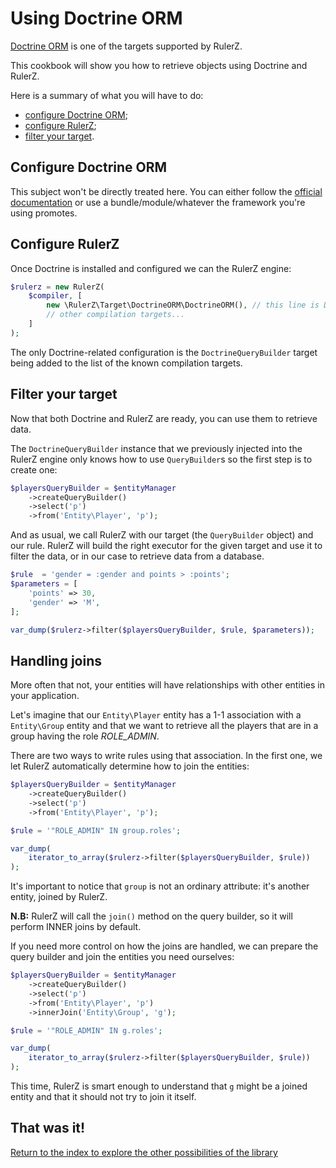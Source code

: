 Using Doctrine ORM
==================

[Doctrine ORM](http://www.doctrine-project.org/projects/orm.html) is one of the
targets supported by RulerZ.

This cookbook will show you how to retrieve objects using Doctrine and RulerZ.

Here is a summary of what you will have to do:

 * [configure Doctrine ORM](#configure-doctrine-orm);
 * [configure RulerZ](#configure-rulerz);
 * [filter your target](#filter-your-target).

## Configure Doctrine ORM

This subject won't be directly treated here. You can either follow the [official
documentation](http://docs.doctrine-project.org/projects/doctrine-orm/en/latest/reference/configuration.html)
or use a bundle/module/whatever the framework you're using promotes.

## Configure RulerZ

Once Doctrine is installed and configured we can the RulerZ engine:

```php
$rulerz = new RulerZ(
    $compiler, [
        new \RulerZ\Target\DoctrineORM\DoctrineORM(), // this line is Doctrine-specific
        // other compilation targets...
    ]
);
```

The only Doctrine-related configuration is the `DoctrineQueryBuilder` target
being added to the list of the known compilation targets.

## Filter your target

Now that both Doctrine and RulerZ are ready, you can use them to retrieve data.

The `DoctrineQueryBuilder` instance that we previously injected into the RulerZ
engine only knows how to use `QueryBuilder`s so the first step is to create one:

```php
$playersQueryBuilder = $entityManager
    ->createQueryBuilder()
    ->select('p')
    ->from('Entity\Player', 'p');
```

And as usual, we call RulerZ with our target (the `QueryBuilder` object) and our
rule.
RulerZ will build the right executor for the given target and use it to filter
the data, or in our case to retrieve data from a database.

```php
$rule  = 'gender = :gender and points > :points';
$parameters = [
    'points' => 30,
    'gender' => 'M',
];

var_dump($rulerz->filter($playersQueryBuilder, $rule, $parameters));
```

## Handling joins

More often that not, your entities will have relationships with other entities
in your application.

Let's imagine that our `Entity\Player` entity has a 1-1 association with a
`Entity\Group` entity and that we want to retrieve all the players that are in
a group having the role *ROLE_ADMIN*.

There are two ways to write rules using that association. In the first one, we
let RulerZ automatically determine how to join the entities:

```php
$playersQueryBuilder = $entityManager
    ->createQueryBuilder()
    ->select('p')
    ->from('Entity\Player', 'p');

$rule = '"ROLE_ADMIN" IN group.roles';

var_dump(
    iterator_to_array($rulerz->filter($playersQueryBuilder, $rule))
);
```

It's important to notice that `group` is not an ordinary attribute: it's another
entity, joined by RulerZ.

**N.B:** RulerZ will call the `join()` method on the query builder, so it will
perform INNER joins by default.

If you need more control on how the joins are handled, we can prepare the query
builder and join the entities you need ourselves:

```php
$playersQueryBuilder = $entityManager
    ->createQueryBuilder()
    ->select('p')
    ->from('Entity\Player', 'p')
    ->innerJoin('Entity\Group', 'g');

$rule = '"ROLE_ADMIN" IN g.roles';

var_dump(
    iterator_to_array($rulerz->filter($playersQueryBuilder, $rule))
);
```

This time, RulerZ is smart enough to understand that `g` might be a joined
entity and that it should not try to join it itself.

## That was it!

[Return to the index to explore the other possibilities of the library](../index.md)
